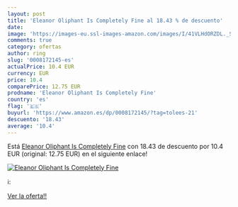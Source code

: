 ```yaml
---
layout: post
title: 'Eleanor Oliphant Is Completely Fine al 18.43 % de descuento'
date: 
image: 'https://images-eu.ssl-images-amazon.com/images/I/41VLHdORZDL._SL200_.jpg'
comments: true
category: ofertas
author: ring
slug: '0008172145-es'
actualPrice: 10.4 EUR
currency: EUR
price: 10.4
comparePrice: 12.75 EUR
prodname: 'Eleanor Oliphant Is Completely Fine'
country: 'es'
flag: '🇪🇸'
buyurl: 'https://www.amazon.es/dp/0008172145/?tag=tolees-21'
descuento: '18.43'
average: '10.4'
---
```


Está [Eleanor Oliphant Is Completely Fine](https://www.amazon.es/dp/0008172145/?tag=tolees-21) con 18.43 de descuento por 10.4 EUR (original: 12.75 EUR) en el siguiente enlace!

[![Eleanor Oliphant Is Completely Fine](https://images-eu.ssl-images-amazon.com/images/I/41VLHdORZDL._SL200_.jpg)](https://www.amazon.es/dp/0008172145/?tag=tolees-21)

ℹ️:


[Ver la oferta!!](https://www.amazon.es/dp/0008172145/?tag=tolees-21)
